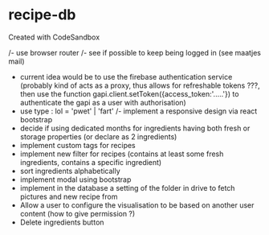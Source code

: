 # recipe-db
Created with CodeSandbox

/- use browser router
/- see if possible to keep being logged in (see maatjes mail)
  - current idea would be to use the firebase authentication service (probably kind of acts as a proxy, thus allows for refreshable tokens ???, then use the function gapi.client.setToken({access_token:'.....'}) to authenticate the gapi as a user with authorisation)
- use type : lol = 'pwet' | 'fart'
/- implement a responsive design via react bootstrap
- decide if using dedicated months for ingredients having both fresh or storage properties (or declare as 2 ingredients)
- implement custom tags for recipes
- implement new filter for recipes (contains at least some fresh ingredients, contains a specific ingredient)
- sort ingredients alphabetically
- implement modal using bootstrap
- implement in the database a setting of the folder in drive to fetch pictures and new recipe from
- Allow a user to configure the visualisation to be based on another user content (how to give permission ?)
- Delete ingredients button
